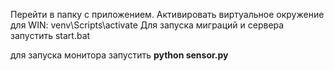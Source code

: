 Перейти в папку с приложением.
Активировать виртуальное окружение для WIN: venv\Scripts\activate
Для запуска миграций и сервера запустить start.bat

для запуска монитора запустить **python sensor.py**